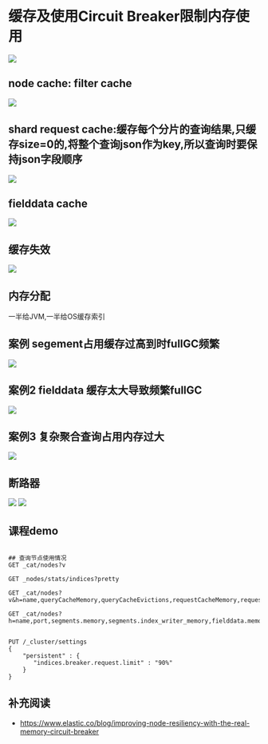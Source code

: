 # 缓存及使用Circuit Breaker限制内存使用
![](0.png)
## node cache: filter cache
![](1.png)

## shard request cache:缓存每个分片的查询结果,只缓存size=0的,将整个查询json作为key,所以查询时要保持json字段顺序
![](2.png)

## fielddata cache
![](3.png)

## 缓存失效
![](4.png)

## 内存分配
一半给JVM,一半给OS缓存索引

## 案例 segement占用缓存过高到时fullGC频繁
![](5.png)

## 案例2 fielddata 缓存太大导致频繁fullGC
![](6.png)

## 案例3 复杂聚合查询占用内存过大
![](7.png)

## 断路器
![](8.png)
![](9.png)

## 课程demo
```

## 查询节点使用情况
GET _cat/nodes?v

GET _nodes/stats/indices?pretty

GET _cat/nodes?v&h=name,queryCacheMemory,queryCacheEvictions,requestCacheMemory,requestCacheHitCount,request_cache.miss_count

GET _cat/nodes?h=name,port,segments.memory,segments.index_writer_memory,fielddata.memory_size,query_cache.memory_size,request_cache.memory_size&v


PUT /_cluster/settings
{
    "persistent" : {
       "indices.breaker.request.limit" : "90%"
    }
}

```
## 补充阅读
- https://www.elastic.co/blog/improving-node-resiliency-with-the-real-memory-circuit-breaker
